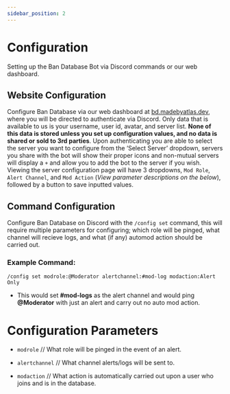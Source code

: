 ```yaml
---
sidebar_position: 2
---
```


# Configuration

Setting up the Ban Database Bot via Discord commands or our web dashboard.

## Website Configuration

Configure Ban Database via our web dashboard at [bd.madebyatlas.dev](https://bd.madebyatlas.dev), where you will be directed to authenticate via Discord. Only data that is available to us is your username, user id, avatar, and server list. **None of this data is stored unless you set up configuration values, and no data is shared or sold to 3rd parties**. Upon authenticating you are able to select the server you want to configure from the ‘Select Server’ dropdown, servers you share with the bot will show their proper icons and non-mutual servers will display a `+` and allow you to add the bot to the server if you wish. Viewing the server configuration page will have 3 dropdowns, `Mod Role`, `Alert Channel`, and `Mod Action` (*View parameter descriptions on the below*), followed by a button to save inputted values.

## Command Configuration

Configure Ban Database on Discord with the `/config set` command, this will require multiple parameters for configuring; which role will be pinged, what channel will recieve logs, and what (if any) automod action should be carried out.

### Example Command:
`/config set modrole:@Moderator alertchannel:#mod-log modaction:Alert Only`
- This would set **#mod-logs** as the alert channel and would ping **@Moderator** with just an alert and carry out no auto mod action.

# Configuration Parameters
- `modrole` // What role will be pinged in the event of an alert.

- `alertchannel` // What channel alerts/logs will be sent to.

- `modaction` // What action is automatically carried out upon a user who joins and is in the database.